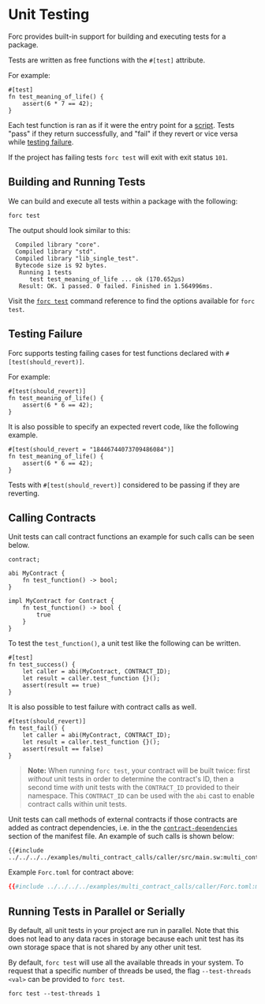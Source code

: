 # Unit Testing

<!-- This section should explain unit testing in Sway -->
<!-- unit_test:example:start -->
Forc provides built-in support for building and executing tests for a package.

Tests are written as free functions with the `#[test]` attribute.
<!-- unit_test:example:end -->

For example:

```sway
#[test]
fn test_meaning_of_life() {
    assert(6 * 7 == 42);
}
```

Each test function is ran as if it were the entry point for a
[script](../sway-program-types/scripts.md). Tests "pass" if they return
successfully, and "fail" if they revert or vice versa while [testing failure](#testing-failure).

If the project has failing tests `forc test` will exit with exit status `101`.

## Building and Running Tests

We can build and execute all tests within a package with the following:

```console
forc test
```

The output should look similar to this:

```console
  Compiled library "core".
  Compiled library "std".
  Compiled library "lib_single_test".
  Bytecode size is 92 bytes.
   Running 1 tests
      test test_meaning_of_life ... ok (170.652µs)
   Result: OK. 1 passed. 0 failed. Finished in 1.564996ms.
```

Visit the [`forc test`](../forc/commands/forc_test.md) command reference to find
the options available for `forc test`.

## Testing Failure

<!-- This section should explain support for failing unit tests in Sway -->
<!-- unit_test_fail:example:start -->
Forc supports testing failing cases for test functions declared with `#[test(should_revert)]`.
<!-- unit_test_fail:example:end -->

For example:

```sway
#[test(should_revert)]
fn test_meaning_of_life() {
    assert(6 * 6 == 42);
}
```

It is also possible to specify an expected revert code, like the following example.

```sway
#[test(should_revert = "18446744073709486084")]
fn test_meaning_of_life() {
    assert(6 * 6 == 42);
}
```

Tests with `#[test(should_revert)]` considered to be passing if they are reverting.

## Calling Contracts

Unit tests can call contract functions an example for such calls can be seen below.

```sway
contract;

abi MyContract {
    fn test_function() -> bool;
}

impl MyContract for Contract {
    fn test_function() -> bool {
        true
    }
}
```

To test the `test_function()`, a unit test like the following can be written.

```sway
#[test]
fn test_success() {
    let caller = abi(MyContract, CONTRACT_ID);
    let result = caller.test_function {}();
    assert(result == true)
}
```

It is also possible to test failure with contract calls as well.

```sway
#[test(should_revert)]
fn test_fail() {
    let caller = abi(MyContract, CONTRACT_ID);
    let result = caller.test_function {}();
    assert(result == false)
}
```

<!-- This section should explain how the `CONTRACT_ID` variable works in Sway unit tests -->
<!-- contract_id:example:start -->
> **Note:** When running `forc test`, your contract will be built twice: first *without* unit tests in order to determine the contract's ID, then a second time *with* unit tests with the `CONTRACT_ID` provided to their namespace. This `CONTRACT_ID` can be used with the `abi` cast to enable contract calls within unit tests.
<!-- contract_id:example:end -->

Unit tests can call methods of external contracts if those contracts are added as contract dependencies, i.e. in the the [`contract-dependencies`](../forc/manifest_reference.md#the-contract-dependencies-section) section of the manifest file. An example of such calls is shown below:

```sway
{{#include ../../../../examples/multi_contract_calls/caller/src/main.sw:multi_contract_calls}}
```

Example `Forc.toml` for contract above:

```toml
{{#include ../../../../examples/multi_contract_calls/caller/Forc.toml:multi_contract_call_toml}}
```

## Running Tests in Parallel or Serially

<!-- This section should explain how unit tests do not share storage -->
<!-- storage:example:start -->
By default, all unit tests in your project are run in parallel. Note that this does not lead to any data races in storage because each unit test has its own storage space that is not shared by any other unit test.
<!-- storage:example:end -->

By default, `forc test` will use all the available threads in your system. To request that a specific number of threads be used, the flag `--test-threads <val>` can be provided to `forc test`.

```console
forc test --test-threads 1
```
